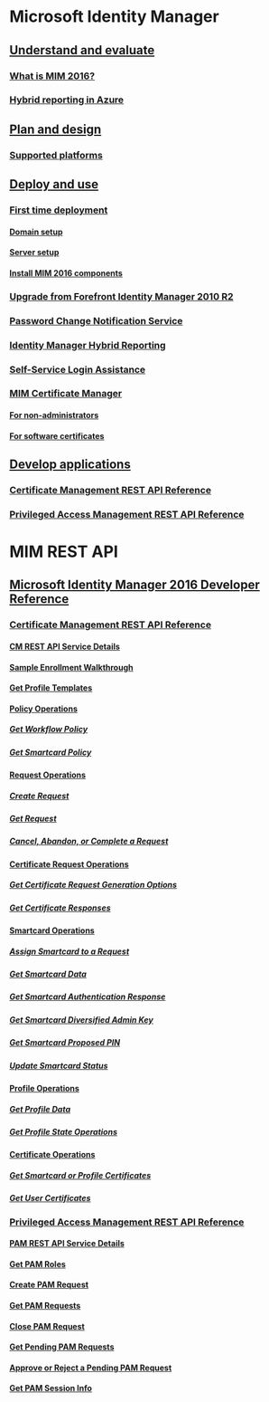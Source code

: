 
<!---
# FIM Updates and Issues
## [FIM Updates, Issues and Solutions](forefront-identity-manager-updates-issues-solutions.md)
### [FIM Updates](forefront-identity-manager-updates.md)
### [FIM Issues and Solutions](forefront-identity-manager-issues-and-solutions.md)
--->

# Microsoft Identity Manager
## [Understand and evaluate](journey-understand-evaluate.md)
### [What is MIM 2016?](microsoft-identity-manager-2016.md)
### [Hybrid reporting in Azure](identity-manager-hybrid-reporting-azure.md)
## [Plan and design](journey-plan-design.md)
### [Supported platforms](microsoft-identity-manager-2016-supported-platforms.md)
## [Deploy and use](journey-deploy-use.md)
### [First time deployment](microsoft-identity-manager-deploy.md)
#### [Domain setup](preparing-domain.md)
#### [Server setup](preparing-corporate-identity-management-server.md)
#### [Install MIM 2016 components](microsoft-identity-manager-2016-install-server-components.md)
### [Upgrade from Forefront Identity Manager 2010 R2](microsoft-identity-manager-2016-upgrade-from-fim-2010-R2.md)
### [Password Change Notification Service](deploying-mim-password-change-notification-service-on-domain-controller.md)
### [Identity Manager Hybrid Reporting](working-with-identity-manager-hybrid-reporting.md)
### [Self-Service Login Assistance](working-with-self-service-login-assistance.md)
### [MIM Certificate Manager](working-with-mim-certificate-manager.md)
#### [For non-administrators](certificate-manager-for-non-administrators.md)
#### [For software certificates](certificate-manager-for-software-certificates.md)
## [Develop applications](journey-develop-applications.md)
### [Certificate Management REST API Reference](certificate-management-rest-api-reference.md)
### [Privileged Access Management REST API Reference](privileged-access-management-rest-api-reference.md)

<!---
[Microsoft Identity Manager](microsoft-identity-manager.md)
[Release Notes for MIM 2016](Release-Notes-for-MIM-2016.md)
--->

<!--- ADDS content
### [Privileged Identity Management for Active Directory Domain Services (AD DS)](Privileged-Identity-Management-for-Active-Directory-Domain-Services--AD-DS-.md)
#### [Deployment Considerations for Privileged Access Management](Deployment-Considerations-for-Privileged-Access-Management.md)
##### [Planning a bastion environment](Planning-a-bastion-environment.md)
##### [High availability and disaster recovery considerations for the bastion environment](High-availability-and-disaster-recovery-considerations-for-the-bastion-environment.md)
##### [Tier model for partitioning administrative privileges](Tier-model-for-partitioning-administrative-privileges.md)
##### [Defining roles for Privileged Access Management](Defining-roles-for-Privileged-Access-Management.md)
#### [Privileged Access Management Operations](Privileged-Access-Management-Operations.md)
##### [Using Azure MFA for activation](Using-Azure-MFA-for-activation.md)
#### [Getting Started with Privileged Access Management](Getting-Started-with-Privileged-Access-Management.md)
##### [Principles of Operation](Principles-of-Operation.md)
##### [Environment Overview](Environment-Overview.md)
##### [Hardware and Software Requirements](Hardware-and-Software-Requirements.md)
##### [Configuring the MIM Environment for Privileged Access Management](Configuring-the-MIM-Environment-for-Privileged-Access-Management.md)
###### [Step 1 - Prepare the CORP domain](Step-1---Prepare-the-CORP-domain.md)
###### [Step 2 - Prepare the PRIV domain controller](Step-2---Prepare-the-PRIV-domain-controller.md)
###### [Step 3 – Prepare a PAM server](Step-3-–-Prepare-a-PAM-server.md)
###### [Step 4 – Install MIM components on PAM server and workstation](Step-4-–-Install-MIM-components-on-PAM-server-and-workstation.md)
###### [Step 5 – Establish trust between PRIV and CORP forests](Step-5-–-Establish-trust-between-PRIV-and-CORP-forests.md)
###### [Step 6 – Transition a group to Privileged Access Management](Step-6-–-Transition-a-group-to-Privileged-Access-Management.md)
###### [Step 7 – Elevate a user’s access](Step-7-–-Elevate-a-user’s-access.md)
--->

# MIM REST API
## [Microsoft Identity Manager 2016 Developer Reference](microsoft-identity-manager-2016-developer-reference.md)
### [Certificate Management REST API Reference](certificate-management-rest-api-reference.md)
#### [CM REST API Service Details](certificate-management-rest-api-service-details.md)
#### [Sample Enrollment Walkthrough](sample-enrollment-walkthrough.md)
#### [Get Profile Templates](get-profile-templates.md)
#### [Policy Operations](policy-operations.md)
##### [Get Workflow Policy](get-workflow-policy.md)
##### [Get Smartcard Policy](get-smartcard-policy.md)
#### [Request Operations](request-operations.md)
##### [Create Request](create-request.md)
##### [Get Request](get-request.md)
##### [Cancel, Abandon, or Complete a Request](cancel-abandon-complete-request.md)
#### [Certificate Request Operations](certificate-request-operations.md)
##### [Get Certificate Request Generation Options](get-certificate-request-generation-options.md)
##### [Get Certificate Responses](get-certificate-responses.md)
#### [Smartcard Operations](smartcard-operations.md)
##### [Assign Smartcard to a Request](assign-smartcard-to-request.md)
##### [Get Smartcard Data](get-smartcard-data.md)
##### [Get Smartcard Authentication Response](get-smartcard-authentication-response.md)
##### [Get Smartcard Diversified Admin Key](get-smartcard-diversified-admin-key.md)
##### [Get Smartcard Proposed PIN](get-smartcard-proposed-pin.md)
##### [Update Smartcard Status](update-smartcard-status.md)
#### [Profile Operations](profile-operations.md)
##### [Get Profile Data](get-profile-data.md)
##### [Get Profile State Operations](get-profile-state-operations.md)
#### [Certificate Operations](certificate-operations.md)
##### [Get Smartcard or Profile Certificates](get-smartcard-profile-certificates.md)
##### [Get User Certificates](get-user-certificates.md)
### [Privileged Access Management REST API Reference](privileged-access-management-rest-api-reference.md)
#### [PAM REST API Service Details](privileged-access-management-rest-api-service-details.md)
#### [Get PAM Roles](privileged-access-management-get-roles.md)
#### [Create PAM Request](privileged-access-management-create-request.md)
#### [Get PAM Requests](privileged-access-management-get-requests.md)
#### [Close PAM Request](privileged-access-management-close-request.md)
#### [Get Pending PAM Requests](privileged-access-management-get-pending-requests.md)
#### [Approve or Reject a Pending PAM Request](privileged-access-management-approve-reject-pending-request.md)
#### [Get PAM Session Info](privileged-access-management-get-session-info.md)
